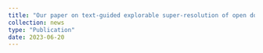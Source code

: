```yaml
---
title: "Our paper on text-guided explorable super-resolution of open domain images is accepted at ICML 2023 worskshop on Artificial Intelligence and Human Computer Interaction-"
collection: news
type: "Publication"
date: 2023-06-20
---
```

